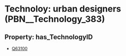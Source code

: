 # Technoloy: __urban designers__ (PBN__Technology_383)

## Property: has_TechnologyID

* [Q63100](Q63100)

